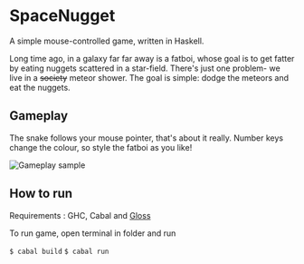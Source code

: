 # SpaceNugget
A simple mouse-controlled game, written in Haskell. 

Long time ago, in a galaxy far far away is a fatboi, whose goal is to get fatter by eating nuggets scattered in a star-field. There's just one problem- we live in a ~~society~~ meteor shower. The goal is simple: dodge the meteors and eat the nuggets.

## Gameplay

The snake follows your mouse pointer, that's about it really. Number keys change the colour, so style the fatboi as you like!

![Gameplay sample](http://pas201.user.srcf.net/wp-content/uploads/2020/09/Screen-Recording-2020-09-14-at-5.gif)

## How to run 

Requirements : GHC, Cabal and [Gloss](https://hackage.haskell.org/package/gloss) 

To run game, open terminal in folder and run 

`$ cabal build`
`$ cabal run`
